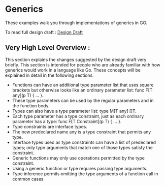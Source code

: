 # Generics

These examples walk you through implementations of generics in GO.

To read full design draft : [Design Draft](https://go.googlesource.com/proposal/+/refs/heads/master/design/go2draft-type-parameters.md)

## Very High Level Overview :

This section explains the changes suggested by the design draft very briefly. This section is intended for people who are already familiar with how generics would work in a language like Go. These concepts will be explained in detail in the following sections.

* Functions can have an additional type parameter list that uses square brackets but otherwise looks like an ordinary parameter list: func F[T any](p T) { ... }.
* These type parameters can be used by the regular parameters and in the function body.
* Types can also have a type parameter list: type M[T any] []T.
* Each type parameter has a type constraint, just as each ordinary parameter has a type: func F[T Constraint](p T) { ... }.
* Type constraints are interface types.
* The new predeclared name any is a type constraint that permits any type.
* Interface types used as type constraints can have a list of predeclared types; only type arguments that match one of those types satisfy the constraint.
* Generic functions may only use operations permitted by the type constraint.
* Using a generic function or type requires passing type arguments.
* Type inference permits omitting the type arguments of a function call in common cases